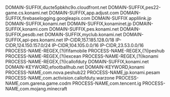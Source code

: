 DOMAIN-SUFFIX,ducte5pbkhc9o.cloudfront.net
DOMAIN-SUFFIX,pes22-game.cs.konami.net
DOMAIN-SUFFIX,app.adjust.com
DOMAIN-SUFFIX,firebaselogging.googleapis.com
DOMAIN-SUFFIX applilink.jp
DOMAIN-SUFFIX,konami.net
DOMAIN-SUFFIX,konaminet.jp
DOMAIN-SUFFIX,konami.com
DOMAIN-SUFFIX,pes.konami.net
DOMAIN-SUFFIX,pesdb.net
DOMAIN-SUFFIX,myclub.konami.net
DOMAIN-SUFFIX,api-pes.konami.net
IP-CIDR,157.185.128.0/18
IP-CIDR,124.150.157.0/24
IP-CIDR,104.105.0.0/16
IP-CIDR,23.53.0.0/16
PROCESS-NAME-REGEX,(?i)fifamobile
PROCESS-NAME-REGEX,(?i)peshub
PROCESS-NAME-REGEX,(?i)excean
PROCESS-NAME-REGEX,(?i)konami
PROCESS-NAME-REGEX,(?i)callofduty
DOMAIN-SUFFIX,konami.net
DOMAIN-KEYWORD,efootballhub.net
DOMAIN-KEYWORD,konami
PROCESS-NAME,com.nova.peshub22
PROCESS-NAME,jp.konami.pesam
PROCESS-NAME,com.activision.callofduty.warzone
PROCESS-NAME,com.garena.game.codm
PROCESS-NAME,com.tencent.ig
PROCESS-NAME,com.mojang.minecraft

